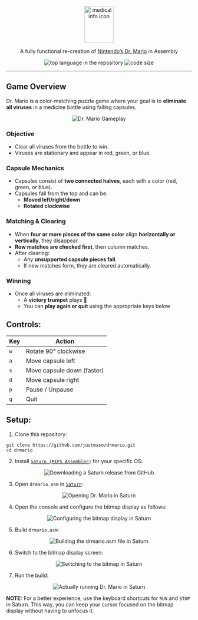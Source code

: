 <div align="center">
    <picture>
      <source media="(prefers-color-scheme: light)" srcset="images/md-medical-info-light.svg">
      <source media="(prefers-color-scheme: dark)" srcset="images/md-medical-info-dark.svg">
      <img src="images/md-medical-info-light.svg" alt="medical info icon" width="80" height="100" style="max-width: 100%;">
    </picture>
</div>

<p align="center">
    A fully functional re-creation of <a href="https://en.wikipedia.org/wiki/Dr._Mario">Nintendo’s Dr. Mario</a> in Assembly
</p>

<p align="center">
    <img src="https://img.shields.io/github/languages/top/justmaso/drmario?color=%230065b3" alt="top language in the repository">
    <img src="https://img.shields.io/github/languages/code-size/justmaso/drmario?color=%230065b3" alt="code size">
</p>

---

## Game Overview
Dr. Mario is a color-matching puzzle game where your goal is to **eliminate all viruses** in a medicine bottle using falling capsules.

<p align="center"><img src="images/drmario.jpg" alt="Dr. Mario Gameplay"/></p>

### Objective
- Clear all viruses from the bottle to win.
- Viruses are stationary and appear in red, green, or blue.

### Capsule Mechanics
- Capsules consist of **two connected halves**, each with a color (red, green, or blue).
- Capsules fall from the top and can be:
    - **Moved left/right/down**
    - **Rotated clockwise**

### Matching & Clearing
- When **four or more pieces of the same color** align **horizontally or vertically**, they disappear.
- **Row matches are checked first**, then column matches.
- After clearing:
    - Any **unsupported capsule pieces fall**.
    - If new matches form, they are cleared automatically.

### Winning
- Once all viruses are eliminated:
    - A **victory trumpet** plays 🎺
    - You can **play again or quit** using the appropriate keys below

## Controls:
<div align="center">
    <table>
    <thead>
        <tr>
        <th>Key</th>
        <th>Action</th>
        </tr>
    </thead>
    <tbody>
        <tr>
        <td><code>w</code></td>
        <td>Rotate 90° clockwise</td>
        </tr>
        <tr>
        <td><code>a</code></td>
        <td>Move capsule left</td>
        </tr>
        <tr>
        <td><code>s</code></td>
        <td>Move capsule down (faster)</td>
        </tr>
        <tr>
        <td><code>d</code></td>
        <td>Move capsule right</td>
        </tr>
        <tr>
        <td><code>p</code></td>
        <td>Pause / Unpause</td>
        </tr>
        <tr>
        <td><code>q</code></td>
        <td>Quit</td>
        </tr>
    </tbody>
    </table>
</div>

## Setup:
1. Clone this repository:
```
git clone https://github.com/justmaso/drmario.git
cd drmario
```

2. Install [`Saturn (MIPS Assembler)`](https://github.com/1whatleytay/saturn) for your specific OS:
<p align="center"><img src="images/setup-00.png" alt="Downloading a Saturn release from GitHub"/></p>

3. Open `drmario.asm` in [`Saturn`](https://github.com/1whatleytay/saturn):
<p align="center"><img src="images/setup-01.png" alt="Opening Dr. Mario in Saturn"/></p>

4. Open the console and configure the bitmap display as follows:
<p align="center"><img src="images/setup-02.png" alt="Configuring the bitmap display in Saturn"/></p>

5. Build `drmario.asm`:
<p align="center"><img src="images/setup-03.png" alt="Building the drmario.asm file in Saturn"/></p>

6. Switch to the bitmap display screen:
<p align="center"><img src="images/setup-04.png" alt="Switching to the bitmap in Saturn"/></p>

7. Run the build:
<p align="center"><img src="images/setup-05.png" alt="Actually running Dr. Mario in Saturn"/></p>

**NOTE:** For a better experience, use the keyboard shortcuts for `RUN` and `STOP` in Saturn. This way, you can keep your cursor focused on the bitmap display without having to unfocus it.
